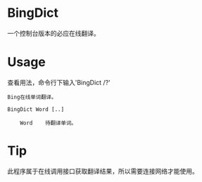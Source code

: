 # BingDict
一个控制台版本的必应在线翻译。

# Usage
查看用法，命令行下输入'BingDict /?'

```
Bing在线单词翻译。

BingDict Word [..]

    Word    待翻译单词。
```

# Tip
此程序属于在线调用接口获取翻译结果，所以需要连接网络才能使用。

